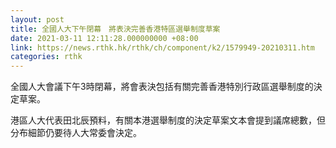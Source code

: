 ```yaml
---
layout: post
title: 全國人大下午閉幕　將表決完善香港特區選舉制度草案
date: 2021-03-11 12:11:28.000000000 +08:00
link: https://news.rthk.hk/rthk/ch/component/k2/1579949-20210311.htm
categories: rthk
---
```


全國人大會議下午3時閉幕，將會表決包括有關完善香港特別行政區選舉制度的決定草案。

港區人大代表田北辰預料，有關本港選舉制度的決定草案文本會提到議席總數，但分布細節仍要待人大常委會決定。
